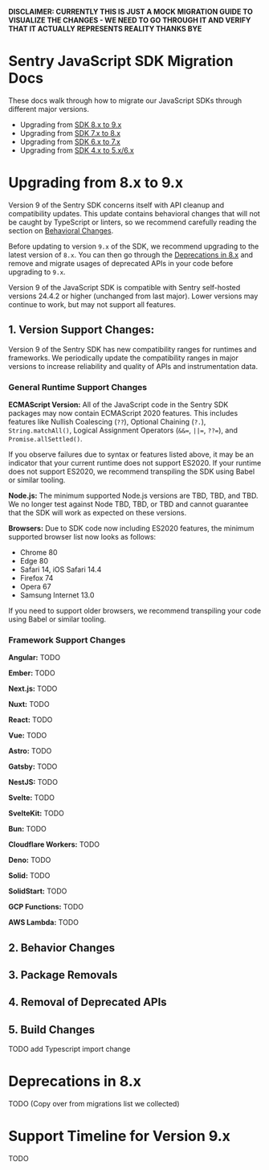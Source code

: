 **DISCLAIMER: CURRENTLY THIS IS JUST A MOCK MIGRATION GUIDE TO VISUALIZE THE CHANGES - WE NEED TO GO THROUGH IT AND VERIFY THAT IT ACTUALLY REPRESENTS REALITY THANKS BYE**

# Sentry JavaScript SDK Migration Docs

These docs walk through how to migrate our JavaScript SDKs through different major versions.

- Upgrading from [SDK 8.x to 9.x](#upgrading-from-8x-to-9x)
- Upgrading from [SDK 7.x to 8.x](./docs/migration/v7-to-v8.md)
- Upgrading from [SDK 6.x to 7.x](./docs/migration/v6-to-v7.md)
- Upgrading from [SDK 4.x to 5.x/6.x](./docs/migration/v4-to-v5_v6.md)

# Upgrading from 8.x to 9.x

Version 9 of the Sentry SDK concerns itself with API cleanup and compatibility updates.
This update contains behavioral changes that will not be caught by TypeScript or linters, so we recommend carefully reading the section on [Behavioral Changes](#2-behavior-changes).

Before updating to version `9.x` of the SDK, we recommend upgrading to the latest version of `8.x`.
You can then go through the [Deprecations in 8.x](#deprecations-in-8x) and remove and migrate usages of deprecated APIs in your code before upgrading to `9.x`.

Version 9 of the JavaScript SDK is compatible with Sentry self-hosted versions 24.4.2 or higher (unchanged from last major).
Lower versions may continue to work, but may not support all features.

## 1. Version Support Changes:

Version 9 of the Sentry SDK has new compatibility ranges for runtimes and frameworks.
We periodically update the compatibility ranges in major versions to increase reliability and quality of APIs and instrumentation data.

### General Runtime Support Changes

**ECMAScript Version:** All of the JavaScript code in the Sentry SDK packages may now contain ECMAScript 2020 features.
This includes features like Nullish Coalescing (`??`), Optional Chaining (`?.`), `String.matchAll()`, Logical Assignment Operators (`&&=`, `||=`, `??=`), and `Promise.allSettled()`.

If you observe failures due to syntax or features listed above, it may be an indicator that your current runtime does not support ES2020.
If your runtime does not support ES2020, we recommend transpiling the SDK using Babel or similar tooling.

**Node.js:** The minimum supported Node.js versions are TBD, TBD, and TBD.
We no longer test against Node TBD, TBD, or TBD and cannot guarantee that the SDK will work as expected on these versions.

**Browsers:** Due to SDK code now including ES2020 features, the minimum supported browser list now looks as follows:

- Chrome 80
- Edge 80
- Safari 14, iOS Safari 14.4
- Firefox 74
- Opera 67
- Samsung Internet 13.0

If you need to support older browsers, we recommend transpiling your code using Babel or similar tooling.

### Framework Support Changes

**Angular:** TODO

**Ember:** TODO

**Next.js:** TODO

**Nuxt:** TODO

**React:** TODO

**Vue:** TODO

**Astro:** TODO

**Gatsby:** TODO

**NestJS:** TODO

**Svelte:** TODO

**SvelteKit:** TODO

**Bun:** TODO

**Cloudflare Workers:** TODO

**Deno:** TODO

**Solid:** TODO

**SolidStart:** TODO

**GCP Functions:** TODO

**AWS Lambda:** TODO

## 2. Behavior Changes

## 3. Package Removals

## 4. Removal of Deprecated APIs

## 5. Build Changes

TODO add Typescript import change

# Deprecations in 8.x

TODO (Copy over from migrations list we collected)

# Support Timeline for Version 9.x

TODO
